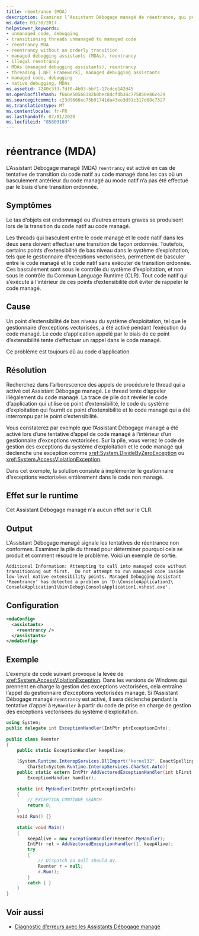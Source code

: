 ```yaml
---
title: réentrance (MDA)
description: Examinez l’Assistant Débogage managé de réentrance, qui peut être activé si le tas d’objets est endommagé ou si d’autres erreurs graves se produisent lors de la transition du code natif au code managé.
ms.date: 03/30/2017
helpviewer_keywords:
- unmanaged code, debugging
- transitioning threads unmanaged to managed code
- reentrancy MDA
- reentrancy without an orderly transition
- managed debugging assistants (MDAs), reentrancy
- illegal reentrancy
- MDAs (managed debugging assistants), reentrancy
- threading [.NET Framework], managed debugging assistants
- managed code, debugging
- native debugging, MDAs
ms.assetid: 7240c3f3-7df8-4b03-bbf1-17cdce142d45
ms.openlocfilehash: f666e505b8382b0bec8dcfdb34c775850e46c429
ms.sourcegitcommit: c23d9666ec75b91741da43ee3d91c317d68c7327
ms.translationtype: MT
ms.contentlocale: fr-FR
ms.lasthandoff: 07/01/2020
ms.locfileid: "85803103"
---
```

# <a name="reentrancy-mda"></a>réentrance (MDA)
L’Assistant Débogage managé (MDA) `reentrancy` est activé en cas de tentative de transition du code natif au code managé dans les cas où un basculement antérieur du code managé au mode natif n’a pas été effectué par le biais d’une transition ordonnée.  
  
## <a name="symptoms"></a>Symptômes  
 Le tas d’objets est endommagé ou d’autres erreurs graves se produisent lors de la transition du code natif au code managé.  
  
 Les threads qui basculent entre le code managé et le code natif dans les deux sens doivent effectuer une transition de façon ordonnée. Toutefois, certains points d’extensibilité de bas niveau dans le système d’exploitation, tels que le gestionnaire d’exceptions vectorisées, permettent de basculer entre le code managé et le code natif sans exécuter de transition ordonnée.  Ces basculement sont sous le contrôle du système d’exploitation, et non sous le contrôle du Commun Language Runtime (CLR).  Tout code natif qui s’exécute à l’intérieur de ces points d’extensibilité doit éviter de rappeler le code managé.  
  
## <a name="cause"></a>Cause  
 Un point d’extensibilité de bas niveau du système d’exploitation, tel que le gestionnaire d’exceptions vectorisées, a été activé pendant l’exécution du code managé.  Le code d’application appelé par le biais de ce point d’extensibilité tente d’effectuer un rappel dans le code managé.  
  
 Ce problème est toujours dû au code d’application.  
  
## <a name="resolution"></a>Résolution  
 Recherchez dans l’arborescence des appels de procédure le thread qui a activé cet Assistant Débogage managé.  Le thread tente d’appeler illégalement du code managé.  La trace de pile doit révéler le code d’application qui utilise ce point d’extensibilité, le code du système d’exploitation qui fournit ce point d’extensibilité et le code managé qui a été interrompu par le point d’extensibilité.  
  
 Vous constaterez par exemple que l’Assistant Débogage managé a été activé lors d’une tentative d’appel de code managé à l’intérieur d’un gestionnaire d’exceptions vectorisées.  Sur la pile, vous verrez le code de gestion des exceptions du système d’exploitation et le code managé qui déclenche une exception comme <xref:System.DivideByZeroException> ou <xref:System.AccessViolationException>.  
  
 Dans cet exemple, la solution consiste à implémenter le gestionnaire d’exceptions vectorisées entièrement dans le code non managé.  
  
## <a name="effect-on-the-runtime"></a>Effet sur le runtime  
 Cet Assistant Débogage managé n'a aucun effet sur le CLR.  
  
## <a name="output"></a>Output  
 L’Assistant Débogage managé signale les tentatives de réentrance non conformes.  Examinez la pile du thread pour déterminer pourquoi cela se produit et comment résoudre le problème. Voici un exemple de sortie.  
  
```output
Additional Information: Attempting to call into managed code without
transitioning out first.  Do not attempt to run managed code inside
low-level native extensibility points. Managed Debugging Assistant
'Reentrancy' has detected a problem in 'D:\ConsoleApplication1\  
ConsoleApplication1\bin\Debug\ConsoleApplication1.vshost.exe'.  
```  
  
## <a name="configuration"></a>Configuration  
  
```xml  
<mdaConfig>  
  <assistants>  
    <reentrancy />  
  </assistants>  
</mdaConfig>  
```  
  
## <a name="example"></a>Exemple  
 L’exemple de code suivant provoque la levée de <xref:System.AccessViolationException>.  Dans les versions de Windows qui prennent en charge la gestion des exceptions vectorisées, cela entraîne l’appel du gestionnaire d’exceptions vectorisées managé.  Si l’Assistant Débogage managé `reentrancy` est activé, il sera déclenché pendant la tentative d’appel à `MyHandler` à partir du code de prise en charge de gestion des exceptions vectorisées du système d’exploitation.  
  
```csharp
using System;  
public delegate int ExceptionHandler(IntPtr ptrExceptionInfo);  
  
public class Reenter
{  
    public static ExceptionHandler keepAlive;  
  
    [System.Runtime.InteropServices.DllImport("kernel32", ExactSpelling=true,
        CharSet=System.Runtime.InteropServices.CharSet.Auto)]  
    public static extern IntPtr AddVectoredExceptionHandler(int bFirst,
        ExceptionHandler handler);  
  
    static int MyHandler(IntPtr ptrExceptionInfo)
    {  
        // EXCEPTION_CONTINUE_SEARCH  
        return 0;  
    }  
    void Run() {}  
  
    static void Main()
    {  
        keepAlive = new ExceptionHandler(Reenter.MyHandler);  
        IntPtr ret = AddVectoredExceptionHandler(1, keepAlive);  
        try
        {  
            // Dispatch on null should AV.  
            Reenter r = null;
            r.Run();  
        }
        catch { }  
    }  
}  
```  
  
## <a name="see-also"></a>Voir aussi

- [Diagnostic d’erreurs avec les Assistants Débogage managé](diagnosing-errors-with-managed-debugging-assistants.md)
